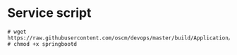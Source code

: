 Service script
=====

    # wget https://raw.githubusercontent.com/oscm/devops/master/build/Application/Springboot/service/springbootd
	# chmod +x springbootd
